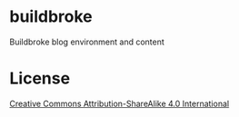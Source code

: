 # buildbroke
Buildbroke blog environment and content

# License
[Creative Commons Attribution-ShareAlike 4.0 International](https://creativecommons.org/licenses/by-sa/4.0/)
